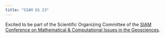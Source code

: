 ```yaml
---
title: "SIAM GS 23"
---
```


Excited to be part of the Scientific Organizing Committee of the [SIAM Conference on Mathematical & Computational Issues in the Geosciences](https://www.siam.org/conferences/cm/conference/gs23).